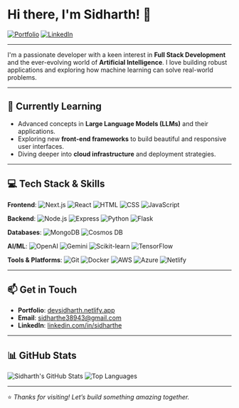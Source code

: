 # Hi there, I'm Sidharth! 👋

[![Portfolio](https://img.shields.io/badge/Portfolio-WebApp-blue?style=for-the-badge&logo=netlify)](https://sidharthe.dev)
[![LinkedIn](https://img.shields.io/badge/LinkedIn-Profile-blue?style=for-the-badge&logo=linkedin)](https://www.linkedin.com/in/sidharthe)

---

I'm a passionate developer with a keen interest in **Full Stack Development** and the ever-evolving world of **Artificial Intelligence**. I love building robust applications and exploring how machine learning can solve real-world problems.

---

## 🌱 Currently Learning

- Advanced concepts in **Large Language Models (LLMs)** and their applications.
- Exploring new **front-end frameworks** to build beautiful and responsive user interfaces.
- Diving deeper into **cloud infrastructure** and deployment strategies.

---

## 💻 Tech Stack & Skills

**Frontend**:  ![Next.js](https://img.shields.io/badge/-Next.js-000?style=flat&logo=next.js)  ![React](https://img.shields.io/badge/-React-61DAFB?style=flat&logo=react)  ![HTML](https://img.shields.io/badge/-HTML5-E34F26?style=flat&logo=html5)  ![CSS](https://img.shields.io/badge/-CSS3-1572B6?style=flat&logo=css3)  ![JavaScript](https://img.shields.io/badge/-JavaScript-F7DF1E?style=flat&logo=javascript)

**Backend**:  ![Node.js](https://img.shields.io/badge/-Node.js-339933?style=flat&logo=node.js)  ![Express](https://img.shields.io/badge/-Express.js-000000?style=flat&logo=express)  ![Python](https://img.shields.io/badge/-Python-3776AB?style=flat&logo=python)  ![Flask](https://img.shields.io/badge/-Flask-000000?style=flat&logo=flask)

**Databases**:  ![MongoDB](https://img.shields.io/badge/-MongoDB-47A248?style=flat&logo=mongodb)  ![Cosmos DB](https://img.shields.io/badge/-Azure%20Cosmos%20DB-0078D4?style=flat&logo=microsoft-azure)

**AI/ML**:  ![OpenAI](https://img.shields.io/badge/-OpenAI-412991?style=flat&logo=openai)  ![Gemini](https://img.shields.io/badge/-Gemini-4285F4?style=flat&logo=google)  ![Scikit-learn](https://img.shields.io/badge/-Scikit--learn-F7931E?style=flat&logo=scikit-learn)  ![TensorFlow](https://img.shields.io/badge/-TensorFlow-FF6F00?style=flat&logo=tensorflow)

**Tools & Platforms**:  ![Git](https://img.shields.io/badge/-Git-F05032?style=flat&logo=git)  ![Docker](https://img.shields.io/badge/-Docker-2496ED?style=flat&logo=docker)  ![AWS](https://img.shields.io/badge/-AWS-232F3E?style=flat&logo=amazon-aws)  ![Azure](https://img.shields.io/badge/-Azure-0078D4?style=flat&logo=microsoft-azure)  ![Netlify](https://img.shields.io/badge/-Netlify-00C7B7?style=flat&logo=netlify)

---

## 📫 Get in Touch

- **Portfolio**: [devsidharth.netlify.app](https://devsidharth.netlify.app)  
- **Email**: sidharthe38943@gmail.com  
- **LinkedIn**: [linkedin.com/in/sidharthe](https://www.linkedin.com/in/sidharthe)

---

## 📊 GitHub Stats

![Sidharth's GitHub Stats](https://github-readme-stats.vercel.app/api?username=sidharthe&show_icons=true&theme=radical)
![Top Languages](https://github-readme-stats.vercel.app/api/top-langs/?username=sidharthe&layout=compact&theme=radical)

---

⭐️ *Thanks for visiting! Let’s build something amazing together.*

